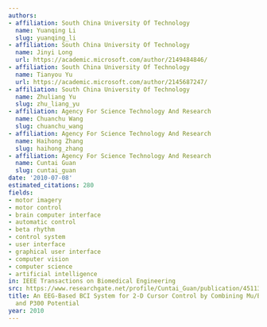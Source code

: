 ```yaml
---
authors:
- affiliation: South China University Of Technology
  name: Yuanqing Li
  slug: yuanqing_li
- affiliation: South China University Of Technology
  name: Jinyi Long
  url: https://academic.microsoft.com/author/2149484846/
- affiliation: South China University Of Technology
  name: Tianyou Yu
  url: https://academic.microsoft.com/author/2145687247/
- affiliation: South China University Of Technology
  name: Zhuliang Yu
  slug: zhu_liang_yu
- affiliation: Agency For Science Technology And Research
  name: Chuanchu Wang
  slug: chuanchu_wang
- affiliation: Agency For Science Technology And Research
  name: Haihong Zhang
  slug: haihong_zhang
- affiliation: Agency For Science Technology And Research
  name: Cuntai Guan
  slug: cuntai_guan
date: '2010-07-08'
estimated_citations: 280
fields:
- motor imagery
- motor control
- brain computer interface
- automatic control
- beta rhythm
- control system
- user interface
- graphical user interface
- computer vision
- computer science
- artificial intelligence
in: IEEE Transactions on Biomedical Engineering
src: https://www.researchgate.net/profile/Cuntai_Guan/publication/45113348_An_EEG-based_BCI_system_for_2-D_cursor_control_by_combining_MuBeta_rhythm_and_P300_potential/links/004635142eadc1b98c000000.pdf
title: An EEG-Based BCI System for 2-D Cursor Control by Combining Mu/Beta Rhythm
  and P300 Potential
year: 2010
---
```

